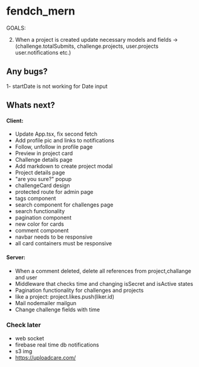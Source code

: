 # fendch_mern

GOALS:

2) When a project is created update necessary models and fields -> (challenge.totalSubmits, challenge.projects, user.projects user.notifications etc.)



## Any bugs?
1- startDate is not working for Date input

## Whats next?

#### Client:
- Update App.tsx, fix second fetch
- Add profile pic and links to notifications
- Follow, unfollow in profile page
- Preview in project card
- Challenge details page
- Add markdown to create project modal
- Project details page
- "are you sure?" popup
- challengeCard design
- protected route for admin page
- tags component
- search component for challenges page
- search functionality
- pagination component
- new color for cards
- comment component
- navbar needs to be responsive
- all card containers must be responsive

#### Server:
- When a comment deleted, delete all references from project,challange and user
- Middleware that checks time and changing isSecret and isActive states
- Pagination functionality for challenges and projects
- like a project: project.likes.push(liker.id)
- Mail nodemailer mailgun 
- Change challenge fields with time

### Check later
- web socket
- firebase real time db notifications
- s3 img
- https://uploadcare.com/

 

